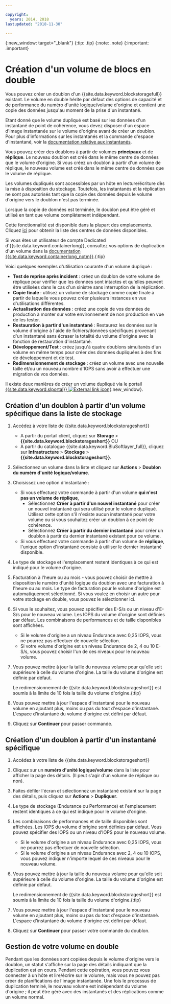 ```yaml
---

copyright:
  years: 2014, 2018
lastupdated: "2018-11-30"

---
```

{:new_window: target="_blank"}
{:tip: .tip}
{:note: .note}
{:important: .important}

# Création d'un volume de blocs en double

Vous pouvez créer un doublon d'un {{site.data.keyword.blockstoragefull}} existant. Le volume en double hérite par défaut des options de capacité et de performance du numéro d'unité logique/volume d'origine et contient une copie des données jusqu'au moment de la prise d'un instantané.   

Etant donné que le volume dupliqué est basé sur les données d'un instantané de point de cohérence, vous devez disposer d'un espace d'image instantanée sur le volume d'origine avant de créer un doublon. Pour plus d'informations sur les instantanés et la commande d'espace d'instantané, voir la [documentation relative aux instantanés](snapshots.html).  

Vous pouvez créer des doublons à partir de volumes **principaux** et de **réplique**. Le nouveau doublon est créé dans le même centre de données que le volume d'origine. Si vous créez un doublon à partir d'un volume de réplique, le nouveau volume est créé dans le même centre de données que le volume de réplique.

Les volumes dupliqués sont accessibles par un hôte en lecture/écriture dès la mise à disposition du stockage. Toutefois, les instantanés et la réplication ne sont pas autorisés tant que la copie des données depuis le volume d'origine vers le doublon n'est pas terminée.

Lorsque la copie de données est terminée, le doublon peut être géré et utilisé en tant que volume complètement indépendant.

Cette fonctionnalité est disponible dans la plupart des emplacements. Cliquez [ici](new-ibm-block-and-file-storage-location-and-features.html) pour obtenir la liste des centres de données disponibles.

Si vous êtes un utilisateur de compte Dedicated d'{{site.data.keyword.containerlong}}, consultez vos options de duplication d'un volume dans la [documentation {{site.data.keyword.containerlong_notm}}](/docs/containers/cs_storage_file.html#backup_restore).{:tip}

Voici quelques exemples d'utilisation courante d'un volume dupliqué :
- **Test de reprise après incident** : créez un doublon de votre volume de réplique pour vérifier que les données sont intactes et qu'elles peuvent être utilisées dans le cas d'un sinistre sans interruption de la réplication.
- **Copie finale** : utilisez un volume de stockage comme copie finale à partir de laquelle vous pouvez créer plusieurs instances en vue d'utilisations différentes.
- **Actualisation des données** : créez une copie de vos données de production à monter sur votre environnement de non production en vue de les tester.
- **Restauration à partir d'un instantané** : Restaurez les données sur le volume d'origine à l'aide de fichiers/données spécifiques provenant d'un instantané sans écraser la totalité du volume d'origine avec la fonction de restauration d'instantané.
- **Développement/Test** : créez jusqu'à quatre doublons simultanés d'un volume en même temps pour créer des données dupliquées à des fins de développement et de test.
- **Redimensionnement de stockage** : créez un volume avec une nouvelle taille et/ou un nouveau nombre d'IOPS sans avoir à effectuer une migration de vos données.  

Il existe deux manières de créer un volume dupliqué via le portail [{{site.data.keyword.slportal}} ![External link icon](../../icons/launch-glyph.svg "External link icon")](https://control.softlayer.com/){:new_window}.


## Création d'un doublon à partir d'un volume spécifique dans la liste de stockage

1. Accédez à votre liste de {{site.data.keyword.blockstorageshort}}
    - A partir du portail client, cliquez sur **Storage** > **{{site.data.keyword.blockstorageshort}}** OU
    - A partir du catalogue {{site.data.keyword.BluSoftlayer_full}}, cliquez sur **Infrastructure** > **Stockage** > **{{site.data.keyword.blockstorageshort}}**.
2. Sélectionnez un volume dans la liste et cliquez sur **Actions** > **Doublon du numéro d'unité logique/volume**.
3. Choisissez une option d'instantané :
    - Si vous effectuez votre commande à partir d'un volume **qui n'est pas un volume de réplique**,
      - Sélectionnez **Créer à partir d'un nouvel instantané** pour créer un nouvel instantané qui sera utilisé pour le volume dupliqué. Utilisez cette option s'il n'existe aucun instantané pour votre volume ou si vous souhaitez créer un doublon à ce point de cohérence.<br/>
      - Sélectionnez **Créer à partir du dernier instantané** pour créer un doublon à partir du dernier instantané existant pour ce volume.
    - Si vous effectuez votre commande à partir d'un volume de **réplique**, l'unique option d'instantané consiste à utiliser le dernier instantané disponible.
4. Le type de stockage et l'emplacement restent identiques à ce qui est indiqué pour le volume d'origine.
5. Facturation à l'heure ou au mois - vous pouvez choisir de mettre à disposition le numéro d'unité logique du doublon avec une facturation à l'heure ou au mois. Le type de facturation pour le volume d'origine est automatiquement sélectionné. Si vous voulez en choisir un autre pour votre stockage en double, vous pouvez le sélectionner ici.
5. Si vous le souhaitez, vous pouvez spécifier des E-S/s ou un niveau d'E-S/s pour le nouveau volume. Les IOPS du volume d'origine sont définies par défaut. Les combinaisons de performances et de taille disponibles sont affichées.
    - Si le volume d'origine a un niveau Endurance avec 0,25 IOPS, vous ne pourrez pas effectuer de nouvelle sélection.
    - Si votre volume d'origine est un niveau Endurance de 2, 4 ou 10 E-S/s, vous pouvez choisir l'un de ces niveaux pour le nouveau volume.
6. Vous pouvez mettre à jour la taille du nouveau volume pour qu'elle soit supérieure à celle du volume d'origine. La taille du volume d'origine est définie par défaut.

   Le redimensionnement de {{site.data.keyword.blockstorageshort}} est soumis à la limite de 10 fois la taille du volume d'origine.{:tip}
7. Vous pouvez mettre à jour l'espace d'instantané pour le nouveau volume en ajoutant plus, moins ou pas du tout d'espace d'instantané. L'espace d'instantané du volume d'origine est défini par défaut.
8. Cliquez sur **Continuer** pour passer commande.



## Création d'un doublon à partir d'un instantané spécifique

1. Accédez à votre liste de {{site.data.keyword.blockstorageshort}}
2. Cliquez sur un **numéro d'unité logique/volume** dans la liste pour afficher la page des détails. (Il peut s'agir d'un volume de réplique ou non).
3. Faites défiler l'écran et sélectionnez un instantané existant sur la page des détails, puis cliquez sur **Actions** > **Dupliquer**.   
4. Le type de stockage (Endurance ou Performance) et l'emplacement restent identiques à ce qui est indiqué pour le volume d'origine.
5. Les combinaisons de performances et de taille disponibles sont affichées. Les IOPS du volume d'origine sont définies par défaut. Vous pouvez spécifier des IOPS ou un niveau d'IOPS pour le nouveau volume.
    - Si le volume d'origine a un niveau Endurance avec 0,25 IOPS, vous ne pourrez pas effectuer de nouvelle sélection.
    - Si le volume d'origine a un niveau Endurance avec 2, 4 ou 10 IOPS, vous pouvez indiquer n'importe lequel de ces niveaux pour le nouveau volume.
6. Vous pouvez mettre à jour la taille du nouveau volume pour qu'elle soit supérieure à celle du volume d'origine. La taille du volume d'origine est définie par défaut.

   Le redimensionnement de {{site.data.keyword.blockstorageshort}} est soumis à la limite de 10 fois la taille du volume d'origine.{:tip}
7. Vous pouvez mettre à jour l'espace d'instantané pour le nouveau volume en ajoutant plus, moins ou pas du tout d'espace d'instantané. L'espace d'instantané du volume d'origine est défini par défaut.
8. Cliquez sur **Continuer** pour passer votre commande du doublon.


## Gestion de votre volume en double

Pendant que les données sont copiées depuis le volume d'origine vers le doublon, un statut s'affiche sur la page des détails indiquant que la duplication est en cours. Pendant cette opération, vous pouvez vous connecter à un hôte et lire/écrire sur le volume, mais vous ne pouvez pas créer de planifications de l'image instantanée. Une fois le processus de duplication terminé, le nouveau volume est indépendant du volume d'origine ; il peut être géré avec des instantanés et des réplications comme un volume normal.
